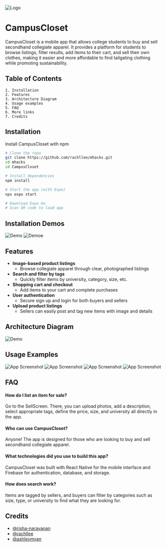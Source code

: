 
![Logo](https://i.imgur.com/mhmHpTX.png)
# CampusCloset

CampusCloset is a mobile app that allows college students to buy and sell secondhand collegiate apparel. It provides a platform for students to browse listings, filter results, add items to their cart, and sell their own clothes, making it easier and more affordable to find tailgating clothing while promoting sustainability.




## Table of Contents

    1. Installation
    2. Features
    3. Architecture Diagram
    4. Usage examples
    5. FAQ
    6. More links
    7. Credits


## Installation

Install CampusCloset with npm

```bash
# Clone the repo
git clone https://github.com/rachllee/mhacks.git
cd mhacks
cd CampusCloset

# Install dependencies
npm install

# Start the app (with Expo)
npx expo start

# Download Expo Go
# Scan QR code to load app
```

    
## Installation Demos
![Demo](https://i.imgur.com/8zCa6Fd.gif)
![Demo](https://i.imgur.com/ynegjyU.gif)e




## Features

- **Image-based product listings**
    - Browse collegiate apparel through clear, photographed listings
- **Search and filter by tags**
    - Quickly filter items by university, category, size, etc.
- **Shopping cart and checkout**
    - Add items to your cart and complete purchases
- **User authentication**
    - Secure sign up and login for both buyers and sellers
- **Upload product listings**
    - Sellers can easily post and tag new items with image and details


## Architecture Diagram

![Demo](https://i.imgur.com/3QeQ6uf.png)


## Usage Examples

![App Screenshot](https://i.imgur.com/lpaLQy7.jpeg)
![App Screenshot](https://i.imgur.com/TJYwWmG.jpeg)
![App Screenshot](https://i.imgur.com/txtlPPG.jpeg)
![App Screenshot](https://i.imgur.com/GUpO9qN.jpeg)


## FAQ

#### How do I list an item for sale?

Go to the SellScreen. There, you can upload photos, add a description, select appropriate tags, define the price, size, and university all directly in the app.

#### Who can use CampusCloset?

Anyone! The app is designed for those who are looking to buy and sell secondhand collegiate apparel.

#### What technologies did you use to build this app?

CampusCloset was built with React Native for the mobile interface and Firebase for authentication, database, and storage.

#### How does search work?

Items are tagged by sellers, and buyers can filter by categories such as size, type, or university to find what they are looking for.

## Credits

- [@risha-narayanan](https://github.com/risha-narayanan)
- [@rachllee](https://github.com/rachllee)
- [@ashleymyan](https://github.com/ashleymyan)

